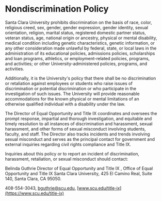 Nondiscrimination Policy
========================

Santa Clara University prohibits discrimination on the basis of race, color, religious creed, sex, gender, gender expression, gender identity, sexual orientation, religion, marital status, registered domestic partner status, veteran status, age, national origin or ancestry, physical or mental disability, medical condition including genetic characteristics, genetic information, or any other consideration made unlawful by federal, state, or local laws in the administration of its educational policies, admissions policies, scholarships and loan programs, athletics, or employment-related policies, programs, and activities; or other University-administered policies, programs, and activities.

Additionally, it is the University's policy that there shall be no discrimination or retaliation against employees or students who raise issues of discrimination or potential discrimination or who participate in the investigation of such issues. The University will provide reasonable accommodations for the known physical or mental limitations of an otherwise qualified individual with a disability under the law.

The Director of Equal Opportunity and Title IX coordinates and oversees the prompt response, impartial and thorough investigation, and equitable and timely resolution to all instances of discrimination and harassment, sexual harassment, and other forms of sexual misconduct involving students, faculty, and staff. The Director also tracks incidents and trends involving sexual misconduct and serves as the principal contact for government and external inquiries regarding civil rights compliance and Title IX.

Inquiries about this policy or to report an incident of discrimination, harassment, retaliation, or sexual misconduct should contact:

Belinda Guthrie Director of Equal Opportunity and Title IX , Office of Equal Opportunity and Title IX Santa Clara University, 425 El Camino Real, Suite 140, Santa Clara, CA 95050.

408-554-3043, [bguthrie@scu.edu](mailto:bguthrie@scu.edu), [www.scu.edu/title-ix](https://www.scu.edu/title-ix)
